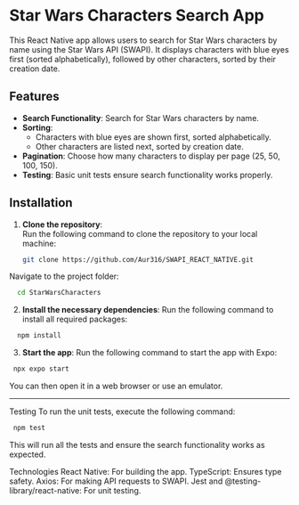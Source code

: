 # Star Wars Characters Search App

This React Native app allows users to search for Star Wars characters by name using the Star Wars API (SWAPI). It displays characters with blue eyes first (sorted alphabetically), followed by other characters, sorted by their creation date.

## Features

- **Search Functionality**: Search for Star Wars characters by name.
- **Sorting**: 
  - Characters with blue eyes are shown first, sorted alphabetically.
  - Other characters are listed next, sorted by creation date.
- **Pagination**: Choose how many characters to display per page (25, 50, 100, 150).
- **Testing**: Basic unit tests ensure search functionality works properly.

## Installation

1. **Clone the repository**:  
   Run the following command to clone the repository to your local machine:
   ```bash
   git clone https://github.com/Aur316/SWAPI_REACT_NATIVE.git
   ```
Navigate to the project folder:
 ```bash
   cd StarWarsCharacters
```
2. **Install the necessary dependencies**:
Run the following command to install all required packages:
 ```bash
   npm install
```
3. **Start the app**:
Run the following command to start the app with Expo:
 ```bash
  npx expo start
```
You can then open it in a web browser or use an emulator.

-------
Testing
To run the unit tests, execute the following command:
 ```bash
  npm test
```

This will run all the tests and ensure the search functionality works as expected.

Technologies
React Native: For building the app.
TypeScript: Ensures type safety.
Axios: For making API requests to SWAPI.
Jest and @testing-library/react-native: For unit testing.
